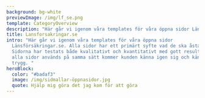 ```yaml
---
background: bg-white
previewImage: /img/lf_se.png
template: CategoryOverview
description: "Här går vi igenom våra templates för våra öppna sidor Länsförsäkringar.se. "
title: Lansforsakringar.se
intro: "Här går vi igenom våra templates för våra öppna sidor
  Länsförsäkringar.se. Alla sidor har ett primärt syfte vad de ska åstadkomma.
  Sidorna har testats både kvalitativt och kvantitativt med gott resultat. Om
  alla sidor används på samma sätt kommer kunden känna igen sig och känna sig
  trygg. "
heroBlock:
  color: "#badaf3"
  image: /img/sidmallar-öppnasidor.jpg
  quote: Hjälp mig göra det jag kom för att göra
---
```

